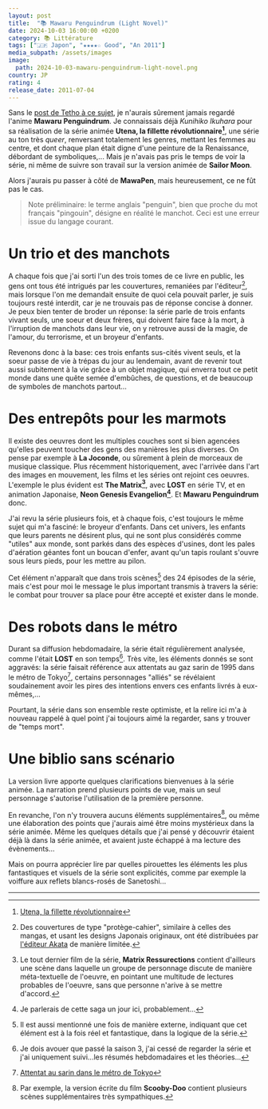 ```yaml
---
layout: post
title:  "📚 Mawaru Penguindrum (Light Novel)"
date: 2024-10-03 16:00:00 +0200
category: 📚 Littérature
tags: ["🇯🇵 Japon", "★★★★☆ Good", "An 2011"]
media_subpath: /assets/images
image:
  path: 2024-10-03-mawaru-penguindrum-light-novel.png
country: JP
rating: 4
release_date: 2011-07-04
---
```


Sans le [post de Tetho à ce sujet](https://www.anime-janai.com/2011/12/24/vous-miserables-qui-jamais-naccomplirez-quoi-que-ce-soit-faites-bien-attention/), je n'aurais sûrement jamais regardé l'anime **Mawaru Penguindrum**. Je connaissais déjà *Kunihiko Ikuhara* pour sa réalisation de la série animée **Utena, la fillette révolutionnaire[^1]**, une série au ton très *queer*, renversant totalement les genres, mettant les femmes au centre, et dont chaque plan était digne d'une peinture de la Renaissance, débordant de symboliques,... Mais je n'avais pas pris le temps de voir la série, ni même de suivre son travail sur la version animée de **Sailor Moon**.

Alors j'aurais pu passer à côté de **MawaPen**, mais heureusement, ce ne fût pas le cas.

> Note préliminaire: le terme anglais "penguin", bien que proche du mot français "pingouin", désigne en réalité le manchot. Ceci est une erreur issue du langage courant.

# Un trio et des manchots

A chaque fois que j'ai sorti l'un des trois tomes de ce livre en public, les gens ont tous été intrigués par les couvertures, remaniées par l'éditeur[^2], mais lorsque l'on me demandait ensuite de quoi cela pouvait parler, je suis toujours resté interdit, car je ne trouvais pas de réponse concise à donner. Je peux bien tenter de broder un réponse: la série parle de trois enfants vivant seuls, une soeur et deux frères, qui doivent faire face à la mort, à l'irruption de manchots dans leur vie, on y retrouve aussi de la magie, de l'amour, du terrorisme, et un broyeur d'enfants.

Revenons donc à la base: ces trois enfants sus-cités vivent seuls, et la soeur passe de vie à trépas du jour au lendemain, avant de revenir tout aussi subitement à la vie grâce à un objet magique, qui enverra tout ce petit monde dans une quête semée d'embûches, de questions, et de beaucoup de symboles de manchots partout...

# Des entrepôts pour les marmots

Il existe des oeuvres dont les multiples couches sont si bien agencées qu'elles peuvent toucher des gens des manières les plus diverses. On pense par exemple à **La Joconde**, ou sûrement à plein de morceaux de musique classique. Plus récemment historiquement, avec l'arrivée dans l'art des images en mouvement, les films et les séries ont rejoint ces oeuvres. L'exemple le plus évident est **The Matrix[^3]**, avec **LOST** en série TV, et en animation Japonaise, **Neon Genesis Evangelion[^4]**. Et **Mawaru Penguindrum** donc.

J'ai revu la série plusieurs fois, et à chaque fois, c'est toujours le même sujet qui m'a fasciné: le broyeur d'enfants. Dans cet univers, les enfants que leurs parents ne désirent plus, qui ne sont plus considérés comme "utiles" aux monde, sont parkés dans des espèces d'usines, dont les pales d'aération géantes font un boucan d'enfer, avant qu'un tapis roulant s'ouvre sous leurs pieds, pour les mettre au pilon.

Cet élément n'apparaît que dans trois scènes[^5] des 24 épisodes de la série, mais c'est pour moi le message le plus important transmis à travers la série: le combat pour trouver sa place pour être accepté et exister dans le monde.

# Des robots dans le métro

Durant sa diffusion hebdomadaire, la série était régulièrement analysée, comme l'était **LOST** en son temps[^6]. Très vite, les éléments donnés se sont aggravés: la série faisait référence aux attentats au gaz sarin de 1995 dans le métro de Tokyo[^7], certains personnages "alliés" se révélaient soudainement avoir les pires des intentions envers ces enfants livrés à eux-mêmes,...

Pourtant, la série dans son ensemble reste optimiste, et la relire ici m'a à nouveau rappelé à quel point j'ai toujours aimé la regarder, sans y trouver de "temps mort".

# Une biblio sans scénario

La version livre apporte quelques clarifications bienvenues à la série animée. La narration prend plusieurs points de vue, mais un seul personnage s'autorise l'utilisation de la première personne.

En revanche, l'on n'y trouvera aucuns éléments supplémentaires[^8], ou même une élaboration des points que j'aurais aimé être moins mystérieux dans la série animée. Même les quelques détails que j'ai pensé y découvrir étaient déjà là dans la série animée, et avaient juste échappé à ma lecture des évènements...

Mais on pourra apprécier lire par quelles pirouettes les éléments les plus fantastiques et visuels de la série sont explicités, comme par exemple la voiffure aux reflets blancs-rosés de Sanetoshi...

* * *
[^1]: [<i class="fab fa-wikipedia-w"></i> Utena, la fillette révolutionnaire](https://fr.wikipedia.org/wiki/Utena,_la_fillette_r%C3%A9volutionnaire)
[^2]: Des couvertures de type "protège-cahier", similaire à celles des mangas, et usant les designs Japonais originaux, ont été distribuées par [l'éditeur Akata](https://www.akata.fr/series/mawaru-penguindrum) de manière limitée.
[^3]: Le tout dernier film de la série, **Matrix Ressurections** contient d'ailleurs une scène dans laquelle un groupe de personnage discute de manière méta-textuelle de l'oeuvre, en pointant une multitude de lectures probables de l'oeuvre, sans que personne n'arive à se mettre d'accord.
[^4]: Je parlerais de cette saga un jour ici, probablement...
[^5]: Il est aussi mentionné une fois de manière externe, indiquant que cet élément est à la fois réel et fantastique, dans la logique de la série. 
[^6]: Je dois avouer que passé la saison 3, j'ai cessé de regarder la série et j'ai uniquement suivi...les résumés hebdomadaires et les théories...
[^7]: [<i class="fab fa-wikipedia-w"></i> Attentat au sarin dans le métro de Tokyo](https://fr.wikipedia.org/wiki/Attentat_au_sarin_dans_le_m%C3%A9tro_de_Tokyo)
[^8]: Par exemple, la version écrite du film **Scooby-Doo** contient plusieurs scènes supplémentaires très sympathiques.
